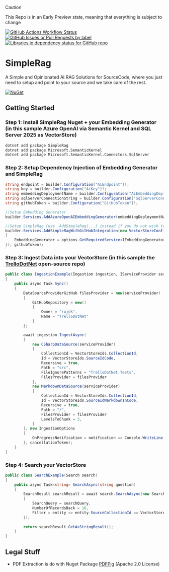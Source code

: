 > [!Caution]
> This Repo is in an Early Preview state, meaning that everything is subject to change

[![GitHub Actions Workflow Status](https://img.shields.io/github/actions/workflow/status/sensum365/SimpleRag/Build.yml?style=for-the-badge)](https://github.com/sensum365/SimpleRag/actions)
[![GitHub Issues or Pull Requests by label](https://img.shields.io/github/issues/sensum365/SimpleRag/bug?style=for-the-badge&label=Bugs)](https://github.com/sensum365/SimpleRag/issues?q=is%3Aissue%20state%3Aopen%20label%3Abug)
[![Libraries.io dependency status for GitHub repo](https://img.shields.io/librariesio/github/sensum365/SimpleRag?style=for-the-badge)](https://github.com/sensum365/SimpleRag/network/dependencies)


# SimpleRag
A Simple and Opinionated AI RAG Solutions for SourceCode, where you just need to setup and point to your source and we take care of the rest.

[![NuGet](https://img.shields.io/badge/NuGet-blue?style=for-the-badge)](https://www.nuget.org/packages/SimpleRag)

## Getting Started

### Step 1: Install SimpleRag Nuget + your Embedding Generator (in this sample Azure OpenAI via Semantic Kernel and SQL Server 2025 as VectorStore)
```bash
dotnet add package SimpleRag
dotnet add package Microsoft.SemanticKernel
dotnet add package Microsoft.SemanticKernel.Connectors.SqlServer
```

### Step 2: Setup Dependency Injection of Embedding Generator and SimpleRag
```csharp
string endpoint = builder.Configuration["AiEndpoint"]!;
string key = builder.Configuration["AiKey"]!;
string embeddingDeploymentName = builder.Configuration["AiEmbeddingDeploymentName"]!;
string sqlServerConnectionString = builder.Configuration["SqlServerConnectionString"]!;
string githubToken = builder.Configuration["GitHubToken"]!;

//Setup Embedding Generator
builder.Services.AddAzureOpenAIEmbeddingGenerator(embeddingDeploymentName, endpoint, key);

//Setup SimpleRag (use .AddSimpleRag(...) instead if you do not wish to use GitHub as Datasource)
builder.Services.AddSimpleRagWithGitHubIntegration(new VectorStoreConfiguration(Constants.VectorStoreName, Constants.MaxRecords), options => new SqlServerVectorStore(sqlServerConnectionString, new SqlServerVectorStoreOptions
{
    EmbeddingGenerator = options.GetRequiredService<IEmbeddingGenerator<string, Embedding<float>>>()
}), githubToken);
```

### Step 3: Ingest Data into your VectorStore (in this sample the [TrelloDotNet](https://github.com/rwjdk/TrelloDotNet) open-source repo)
```csharp
public class IngestionExample(Ingestion ingestion, IServiceProvider serviceProvider)
{
    public async Task Sync()
    {
        DataSourceProviderGitHub filesProvider = new(serviceProvider)
        {
            GitHubRepository = new()
            {
                Owner = "rwjdk",
                Name = "TrelloDotNet"
            }
        };

        await ingestion.IngestAsync(
        [
            new CSharpDataSource(serviceProvider)
            {
                CollectionId = VectorStoreIds.CollectionId,
                Id = VectorStoreIds.SourceIdCode,
                Recursive = true,
                Path = "src",
                FileIgnorePatterns = "TrelloDotNet.Tests",
                FilesProvider = filesProvider
            },
            new MarkdownDataSource(serviceProvider)
            {
                CollectionId = VectorStoreIds.CollectionId,
                Id = VectorStoreIds.SourceIdMarkdownInCode,
                Recursive = true,
                Path = "/",
                FilesProvider = filesProvider
                LevelsToChunk = 3,
            }
        ], new IngestionOptions
        {
            OnProgressNotification = notification => Console.WriteLine(notification.GetFormattedMessageWithDetails()),
        }, cancellationToken);
    }
}
```

### Step 4: Search your VectorStore
```csharp
public class SearchExample(Search search)
{
    public async Task<string> SearchAsync(string question)
    {
        SearchResult searchResult = await search.SearchAsync(new SearchOptions
        {
            SearchQuery = searchQuery,
            NumberOfRecordsBack = 10,
            Filter = entity => entity.SourceCollectionId == VectorStoreIds.CollectionId
        });
        
        return searchResult.GetAsStringResult();
    }
}
```

## Legal Stuff
- PDF Extraction is do with Nuget Package [PDFPig](https://github.com/UglyToad/PdfPig/blob/master/LICENSE) (Apache 2.0 License)